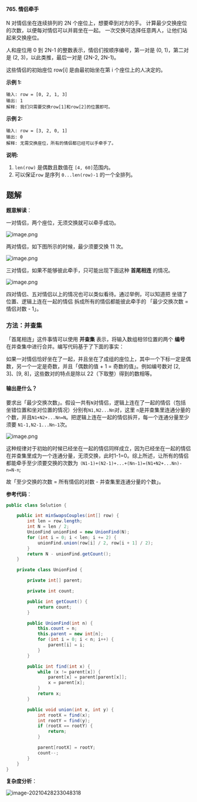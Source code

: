 #### 765. 情侣牵手

N 对情侣坐在连续排列的 2N 个座位上，想要牵到对方的手。 计算最少交换座位的次数，以便每对情侣可以并肩坐在一起。 一次交换可选择任意两人，让他们站起来交换座位。

人和座位用 0 到 2N-1 的整数表示，情侣们按顺序编号，第一对是 (0, 1)，第二对是 (2, 3)，以此类推，最后一对是 (2N-2, 2N-1)。

这些情侣的初始座位  row[i] 是由最初始坐在第 i 个座位上的人决定的。

**示例 1:**

```shell
输入: row = [0, 2, 1, 3]
输出: 1
解释: 我们只需要交换row[1]和row[2]的位置即可。
```

**示例 2:**

```shell
输入: row = [3, 2, 0, 1]
输出: 0
解释: 无需交换座位，所有的情侣都已经可以手牵手了。
```

**说明:**

1. `len(row)` 是偶数且数值在 `[4, 60]`范围内。
2. 可以保证`row` 是序列 `0...len(row)-1` 的一个全排列。



## 题解

**题意解读**：

一对情侣，两个座位，无须交换就可以牵手成功。

![image.png](http://gitlab.wsh-study.com/xp-study/LeeteCode/blob/master/贪心算法/images/情侣牵手/1.jpg)

两对情侣，如下图所示的时候，最少须要交换 11 次。

![image.png](http://gitlab.wsh-study.com/xp-study/LeeteCode/blob/master/贪心算法/images/情侣牵手/2.jpg)

三对情侣，如果不能够彼此牵手，只可能出现下面这种 **首尾相连** 的情况。

![image.png](http://gitlab.wsh-study.com/xp-study/LeeteCode/blob/master/贪心算法/images/情侣牵手/3.jpg)

四对情侣、五对情侣以上的情况也可以类似看待。通过举例，可以知道把 坐错了位置、逻辑上连在一起的情侣 拆成所有的情侣都能彼此牵手的 「最少交换次数 = 情侣对数 - 1」。

### 方法：并查集

「首尾相连」这件事情可以使用 **并查集** 表示，将输入数组相邻位置的两个 **编号** 在并查集中进行合并。编写代码基于了下面的事实：

如果一对情侣恰好坐在了一起，并且坐在了成组的座位上，其中一个下标一定是偶数，另一个一定是奇数，并且「偶数的值 + 1 = 奇数的值」。例如编号数对 [2, 3]、[9, 8]，这些数对的特点是除以 22（下取整）得到的数相等。

#### 输出是什么？

要求出「最少交换次数」。假设一共有`N`对情侣，逻辑上连在了一起的情侣（包括坐错位置和坐对位置的情况）分别有`N1,N2...Nn`对，这里 `n`是并查集里连通分量的个数，并且`N1+N2+...Nn=N`。把逻辑上连在一起的情侣拆开，每一个连通分量至少须要 `N1-1,N2-1...Nn-1`次。

![image.png](http://gitlab.wsh-study.com/xp-study/LeeteCode/blob/master/贪心算法/images/情侣牵手/4.jpg)

这种规律对于初始的时候已经坐在一起的情侣同样成立，因为已经坐在一起的情侣在并查集里成为一个连通分量，无须交换，此时1-1=0。综上所述，让所有的情侣都能牵手至少须要交换的次数为`（N1-1)+(N2-1)+...+(Nn-1)=(N1+N2+...Nn)-n=N-n`;

故「至少交换的次数 = 所有情侣的对数 - 并查集里连通分量的个数」。

**参考代码**：

```java
public class Solution {

    public int minSwapsCouples(int[] row) {
        int len = row.length;
        int N = len / 2;
        UnionFind unionFind = new UnionFind(N);
        for (int i = 0; i < len; i += 2) {
            unionFind.union(row[i] / 2, row[i + 1] / 2);
        }
        return N - unionFind.getCount();
    }

    private class UnionFind {

        private int[] parent;

        private int count;

        public int getCount() {
            return count;
        }

        public UnionFind(int n) {
            this.count = n;
            this.parent = new int[n];
            for (int i = 0; i < n; i++) {
                parent[i] = i;
            }
        }

        public int find(int x) {
            while (x != parent[x]) {
                parent[x] = parent[parent[x]];
                x = parent[x];
            }
            return x;
        }

        public void union(int x, int y) {
            int rootX = find(x);
            int rootY = find(y);
            if (rootX == rootY) {
                return;
            }

            parent[rootX] = rootY;
            count--;
        }
    }
}
```

**复杂度分析**：

![image-20210428233048318](http://gitlab.wsh-study.com/xp-study/LeeteCode/blob/master/贪心算法/images/情侣牵手/5.jpg)
